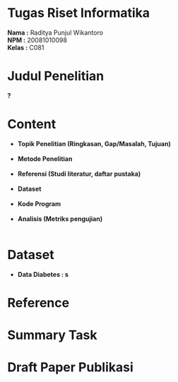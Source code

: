 # Tugas Riset Informatika
**Nama        :** Raditya Punjul Wikantoro <br>
**NPM         :** 20081010098 <br>
**Kelas       :** C081

# Judul Penelitian
**?**

# Content
+ **Topik Penelitian (Ringkasan, Gap/Masalah, Tujuan)** <br><br>
+ **Metode Penelitian** <br><br>
+ **Referensi (Studi literatur, daftar pustaka)** <br><br>
+ **Dataset** <br><br>
+ **Kode Program** <br> <br>
+ **Analisis (Metriks pengujian)** <br><br>

# Dataset 
+ **Data Diabetes : s**

# Reference


# Summary Task


# Draft Paper Publikasi
